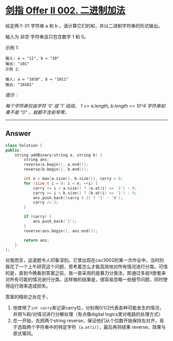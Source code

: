 # [剑指 Offer II 002. 二进制加法](https://leetcode.cn/problems/JFETK5/)

给定两个 01 字符串 a 和 b ，请计算它们的和，并以二进制字符串的形式输出。

输入为 非空 字符串且只包含数字 1 和 0。



示例 1:

```
输入: a = "11", b = "10"
输出: "101"
示例 2:
```

```
输入: a = "1010", b = "1011"
输出: "10101"
```

*提示：*

*每个字符串仅由字符 '0' 或 '1' 组成。*
*1 <= a.length, b.length <= 10^4*
*字符串如果不是 "0" ，就都不含前导零。*



------

## Answer

```c++
class Solution {
public:
    string addBinary(string a, string b) {
        string ans;
        reverse(a.begin(), a.end());
        reverse(b.begin(), b.end());

        int n = max(a.size(), b.size()), carry = 0;
        for (size_t i = 0; i < n; ++i) {
            carry += i < a.size() ? (a.at(i) == '1') : 0;
            carry += i < b.size() ? (b.at(i) == '1') : 0;
            ans.push_back((carry % 2) ? '1' : '0');
            carry /= 2;
        }

        if (carry) {
            ans.push_back('1');
        }
        reverse(ans.begin(), ans.end());

        return ans;
    }
};
```

对我而言，这道题令人印象深刻。它曾出现在csc3002的某一次作业中，当时的我花了一个上午研究这个问题，思考着怎么才能高效地对所有情况进行分类。可惜的是，直到今晚看到答案之前，我一直采用的是暴力分类法，即通过多层if嵌套来对所有可能的情况进行分类。这样做的结果是，很容易忽略一些细节问题，同时使得运行效率造成损失。

答案的精妙之处在于，

1. 他使用了`int carry`来记录carry位，分别用0/1/2代表各种可能发生的情况，并用%和/对情况进行分解处理（有点像digital logics里对电路的处理方式）
2. 在一开始，先把两个string reverse，保证他们从个位数开始保持左对齐，易于选取两个字符串中的特定字符（`a.at(i)`），最后再将结果 reverse，效果与原式等同。
